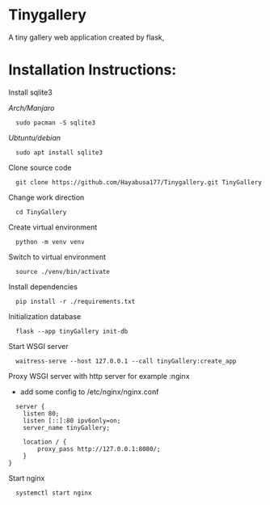 # Tinygallery
A tiny gallery web application created by flask, 

# Installation Instructions:

Install sqlite3 

*Arch/Manjaro*
```
  sudo pacman -S sqlite3
```

*Ubtuntu/debian*
```
  sudo apt install sqlite3
```

Clone source code
```
  git clone https://github.com/Hayabusa177/Tinygallery.git TinyGallery
```

Change work direction
```
  cd TinyGallery
```

Create virtual environment
```
  python -m venv venv
```

Switch to virtual environment
```
  source ./venv/bin/activate
```

Install dependencies
```
  pip install -r ./requirements.txt
```
Initialization database
```
  flask --app tinyGallery init-db
```
 
Start WSGI server
```
  waitress-serve --host 127.0.0.1 --call tinyGallery:create_app
```

Proxy WSGI server with http server for example :nginx

* add some config to /etc/nginx/nginx.conf
```
  server {
    listen 80;
    listen [::]:80 ipv6only=on;
    server_name tinyGallery;
        
    location / {
        proxy_pass http://127.0.0.1:8080/;
    }
}
```

Start nginx
```
  systemctl start nginx
```
